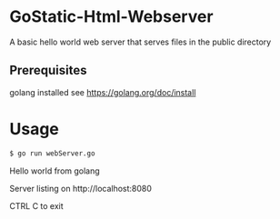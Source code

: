# GoStatic-Html-Webserver
A basic hello world web server that serves files in the public directory

## Prerequisites 
golang installed see https://golang.org/doc/install

# Usage

```bash
$ go run webServer.go
```
Hello world from golang

Server listing on http://localhost:8080

CTRL C to exit
